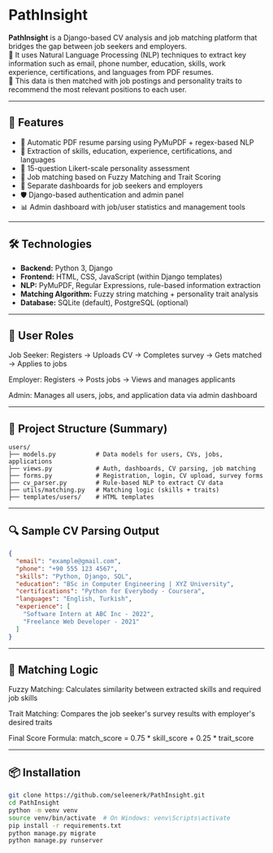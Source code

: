 # PathInsight

**PathInsight** is a Django-based CV analysis and job matching platform that bridges the gap between job seekers and employers.  
📄 It uses Natural Language Processing (NLP) techniques to extract key information such as email, phone number, education, skills, work experience, certifications, and languages from PDF resumes.  
🧠 This data is then matched with job postings and personality traits to recommend the most relevant positions to each user.

---

## 🚀 Features

- 📄 Automatic PDF resume parsing using PyMuPDF + regex-based NLP
- 🧠 Extraction of skills, education, experience, certifications, and languages
- 🧪 15-question Likert-scale personality assessment
- 🤖 Job matching based on Fuzzy Matching and Trait Scoring
- 👤 Separate dashboards for job seekers and employers
- 🛡️ Django-based authentication and admin panel
- 📊 Admin dashboard with job/user statistics and management tools

---

## 🛠️ Technologies

- **Backend:** Python 3, Django
- **Frontend:** HTML, CSS, JavaScript (within Django templates)
- **NLP:** PyMuPDF, Regular Expressions, rule-based information extraction
- **Matching Algorithm:** Fuzzy string matching + personality trait analysis
- **Database:** SQLite (default), PostgreSQL (optional)

---

## 👥 User Roles

Job Seeker: Registers → Uploads CV → Completes survey → Gets matched → Applies to jobs

Employer: Registers → Posts jobs → Views and manages applicants

Admin: Manages all users, jobs, and application data via admin dashboard

---

## 📁 Project Structure (Summary)
```plaintext
users/
├── models.py           # Data models for users, CVs, jobs, applications
├── views.py            # Auth, dashboards, CV parsing, job matching
├── forms.py            # Registration, login, CV upload, survey forms
├── cv_parser.py        # Rule-based NLP to extract CV data
├── utils/matching.py   # Matching logic (skills + traits)
├── templates/users/    # HTML templates
```

---

## 🔍 Sample CV Parsing Output
```json
{
  "email": "example@gmail.com",
  "phone": "+90 555 123 4567",
  "skills": "Python, Django, SQL",
  "education": "BSc in Computer Engineering | XYZ University",
  "certifications": "Python for Everybody - Coursera",
  "languages": "English, Turkish",
  "experience": [
    "Software Intern at ABC Inc - 2022",
    "Freelance Web Developer - 2021"
  ]
}
```

---

## 🧠 Matching Logic
Fuzzy Matching: Calculates similarity between extracted skills and required job skills

Trait Matching: Compares the job seeker's survey results with employer's desired traits

Final Score Formula:
match_score = 0.75 * skill_score + 0.25 * trait_score

---

## 📦 Installation

```bash
git clone https://github.com/seleenerk/PathInsight.git
cd PathInsight
python -m venv venv
source venv/bin/activate  # On Windows: venv\Scripts\activate
pip install -r requirements.txt
python manage.py migrate
python manage.py runserver
